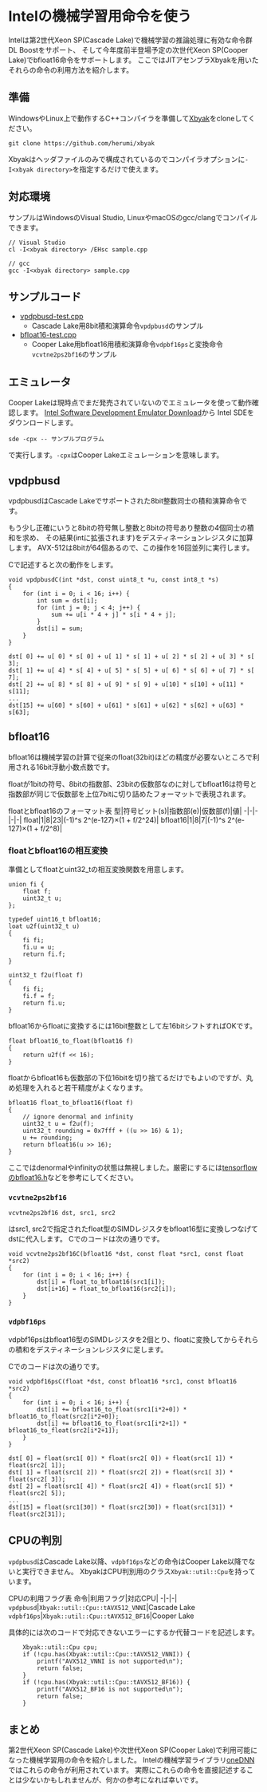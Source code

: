 # Intelの機械学習用命令を使う

Intelは第2世代Xeon SP(Cascade Lake)で機械学習の推論処理に有効な命令群DL Boostをサポート、
そして今年度前半登場予定の次世代Xeon SP(Cooper Lake)でbfloat16命令をサポートします。
ここではJITアセンブラXbyakを用いたそれらの命令の利用方法を紹介します。

## 準備
WindowsやLinux上で動作するC++コンパイラを準備して[Xbyak](https://github.com/herumi/xbyak)をcloneしてください。

```
git clone https://github.com/herumi/xbyak
```

Xbyakはヘッダファイルのみで構成されているのでコンパイラオプションに`-I<xbyak directory>`を指定するだけで使えます。

## 対応環境
サンプルはWindowsのVisual Studio, LinuxやmacOSのgcc/clangでコンパイルできます。

```
// Visual Studio
cl -I<xbyak directory> /EHsc sample.cpp
```

```
// gcc
gcc -I<xbyak directory> sample.cpp
```

## サンプルコード
- [vpdpbusd-test.cpp](https://github.com/herumi/misc/blob/master/avx-512/vpdpbusd-test.cpp)
  - Cascade Lake用8bit積和演算命令`vpdpbusd`のサンプル
- [bfloat16-test.cpp](https://github.com/herumi/misc/blob/master/avx-512/bfloat16-test.cpp)
  - Cooper Lake用bfloat16用積和演算命令`vdpbf16ps`と変換命令`vcvtne2ps2bf16`のサンプル

## エミュレータ
Cooper Lakeは現時点でまだ発売されていないのでエミュレータを使って動作確認します。
[Intel Software Development Emulator Download](https://software.intel.com/content/www/us/en/develop/articles/pre-release-license-agreement-for-intel-software-development-emulator-accept-end-user-license-agreement-and-download.html)から
Intel SDEをダウンロードします。

```
sde -cpx -- サンプルプログラム
```
で実行します。`-cpx`はCooper Lakeエミュレーションを意味します。

## vpdpbusd
vpdpbusdはCascade Lakeでサポートされた8bit整数同士の積和演算命令です。

もう少し正確にいうと8bitの符号無し整数と8bitの符号あり整数の4個同士の積和を求め、
その結果(intに拡張されます)をデスティネーションレジスタに加算します。
AVX-512は8bitが64個あるので、この操作を16回並列に実行します。

Cで記述すると次の動作をします。

```
void vpdpbusdC(int *dst, const uint8_t *u, const int8_t *s)
{
    for (int i = 0; i < 16; i++) {
        int sum = dst[i];
        for (int j = 0; j < 4; j++) {
            sum += u[i * 4 + j] * s[i * 4 + j];
        }
        dst[i] = sum;
    }
}
```

```
dst[ 0] += u[ 0] * s[ 0] + u[ 1] * s[ 1] + u[ 2] * s[ 2] + u[ 3] * s[ 3];
dst[ 1] += u[ 4] * s[ 4] + u[ 5] * s[ 5] + u[ 6] * s[ 6] + u[ 7] * s[ 7];
dst[ 2] += u[ 8] * s[ 8] + u[ 9] * s[ 9] + u[10] * s[10] + u[11] * s[11];
...
dst[15] += u[60] * s[60] + u[61] * s[61] + u[62] * s[62] + u[63] * s[63];
```

## bfloat16
bfloat16は機械学習の計算で従来のfloat(32bit)ほどの精度が必要ないところで利用される16bit浮動小数点数です。

floatが1bitの符号、8bitの指数部、23bitの仮数部なのに対してbfloat16は符号と指数部が同じで仮数部を上位7bitに切り詰めたフォーマットで表現されます。

floatとbfloat16のフォーマット表
型|符号ビット(s)|指数部(e)|仮数部(f)|値|
-|-|-|-|-|
float|1|8|23|(-1)^s 2^(e-127)×(1 + f/2^24)|
bfloat16|1|8|7|(-1)^s 2^(e-127)×(1 + f/2^8)|

### floatとbfloat16の相互変換

準備としてfloatとuint32_tの相互変換関数を用意します。
```
union fi {
    float f;
    uint32_t u;
};

typedef uint16_t bfloat16;
loat u2f(uint32_t u)
{
    fi fi;
    fi.u = u;
    return fi.f;
}

uint32_t f2u(float f)
{
    fi fi;
    fi.f = f;
    return fi.u;
}
```

bfloat16からfloatに変換するには16bit整数として左16bitシフトすればOKです。

```
float bfloat16_to_float(bfloat16 f)
{
    return u2f(f << 16);
}
```

floatからbfloat16も仮数部の下位16bitを切り捨てるだけでもよいのですが、丸め処理を入れると若干精度がよくなります。

```
bfloat16 float_to_bfloat16(float f)
{
    // ignore denormal and infinity
    uint32_t u = f2u(f);
    uint32_t rounding = 0x7fff + ((u >> 16) & 1);
    u += rounding;
    return bfloat16(u >> 16);
}
```
ここではdenormalやinfinityの状態は無視しました。厳密にするには[tensorflowのbfloat16.h](https://github.com/tensorflow/tensorflow/blob/master/tensorflow/core/lib/bfloat16/bfloat16.h)などを参考にしてください。

### `vcvtne2ps2bf16`

```
vcvtne2ps2bf16 dst, src1, src2
```
はsrc1, src2で指定されたfloat型のSIMDレジスタをbfloat16型に変換しつなげてdstに代入します。
Cでのコードは次の通りです。

```
void vcvtne2ps2bf16C(bfloat16 *dst, const float *src1, const float *src2)
{
    for (int i = 0; i < 16; i++) {
        dst[i] = float_to_bfloat16(src1[i]);
        dst[i+16] = float_to_bfloat16(src2[i]);
    }
}
```

### `vdpbf16ps`
vdpbf16psはbfloat16型のSIMDレジスタを2個とり、floatに変換してからそれらの積和をデスティネーションレジスタに足します。

Cでのコードは次の通りです。

```
void vdpbf16psC(float *dst, const bfloat16 *src1, const bfloat16 *src2)
{
    for (int i = 0; i < 16; i++) {
        dst[i] += bfloat16_to_float(src1[i*2+0]) * bfloat16_to_float(src2[i*2+0]);
        dst[i] += bfloat16_to_float(src1[i*2+1]) * bfloat16_to_float(src2[i*2+1]);
    }
}
```

```
dst[ 0] = float(src1[ 0]) * float(src2[ 0]) + float(src1[ 1]) * float(src2[ 1]);
dst[ 1] = float(src1[ 2]) * float(src2[ 2]) + float(src1[ 3]) * float(src2[ 3]);
dst[ 2] = float(src1[ 4]) * float(src2[ 4]) + float(src1[ 5]) * float(src2[ 5]);
...
dst[15] = float(src1[30]) * float(src2[30]) + float(src1[31]) * float(src2[31]);
```

## CPUの判別
`vpdpbusd`はCascade Lake以降、`vdpbf16ps`などの命令はCooper Lake以降でないと実行できません。
XbyakはCPU判別用のクラス`Xbyak::util::Cpu`を持っています。

CPUの利用フラグ表
命令|利用フラグ|対応CPU|
-|-|-|
`vpdpbusd`|`Xbyak::util::Cpu::tAVX512_VNNI`|Cascade Lake
`vdpbf16ps`|`Xbyak::util::Cpu::tAVX512_BF16`|Cooper Lake

具体的には次のコードで対応できないエラーにするか代替コードを記述します。

```
    Xbyak::util::Cpu cpu;
    if (!cpu.has(Xbyak::util::Cpu::tAVX512_VNNI)) {
        printf("AVX512_VNNI is not supported\n");
        return false;
    }
    if (!cpu.has(Xbyak::util::Cpu::tAVX512_BF16)) {
        printf("AVX512_BF16 is not supported\n");
        return false;
    }
```

## まとめ
第2世代Xeon SP(Cascade Lake)や次世代Xeon SP(Cooper Lake)で利用可能になった機械学習用の命令を紹介しました。
Intelの機械学習ライブラリ[oneDNN](https://github.com/oneapi-src/oneDNN)ではこれらの命令が利用されています。
実際にこれらの命令を直接記述することは少ないかもしれませんが、何かの参考になれば幸いです。

